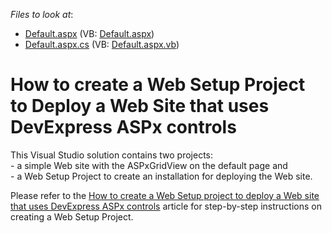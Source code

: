 <!-- default file list -->
*Files to look at*:

* [Default.aspx](./CS/WebSite1/Default.aspx) (VB: [Default.aspx](./VB/WebSite1/Default.aspx))
* [Default.aspx.cs](./CS/WebSite1/Default.aspx.cs) (VB: [Default.aspx.vb](./VB/WebSite1/Default.aspx.vb))
<!-- default file list end -->
# How to create a Web Setup Project to Deploy a Web Site that uses DevExpress ASPx controls


<p>This Visual Studio solution contains two projects: <br />
- a simple Web site with the ASPxGridView on the default page and<br />
- a Web Setup Project to create an installation for deploying the Web site.</p><p>Please refer to the <a href="https://www.devexpress.com/Support/Center/p/K18198">How to create a Web Setup project to deploy a Web site that uses DevExpress ASPx controls</a> article for step-by-step instructions on creating a Web Setup Project.</p>

<br/>


